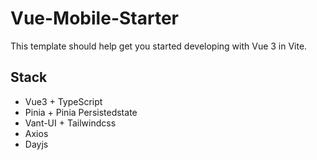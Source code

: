 # Vue-Mobile-Starter

This template should help get you started developing with Vue 3 in Vite.

## Stack
- Vue3 + TypeScript
- Pinia + Pinia Persistedstate
- Vant-UI + Tailwindcss
- Axios
- Dayjs

